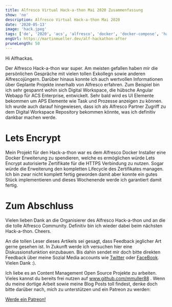 ```yaml
---
title: Alfresco Virtual Hack-a-thon Mai 2020 Zusammenfassung
show: 'no'
description: Alfresco Virtual Hack-a-thon Mai 2020
date: '2020-05-13'
image: 'hack.jpeg'
tags: ['de', '2020', 'acs', 'alfresco', 'docker', 'docker-compose', 'hackathon']
engUrl: https://martinmueller.dev/alf-hackathon-after
pruneLength: 50
---
```


Hi Alfhackas.

Der Alfresco Hack-a-thon war super. Am meisten gefallen haben mir die persönlichen Gespräche mit vielen tollen Exkollegn sowie anderen Alfrescojüngern. Darüber hinaus konnte ich auch wertvollen Informationen über Geplante Projekte innerhalb von Alfresco erfahren. Zum Beispiel bin ich sehr gespannt wohin sich Digital Workspace, die hübsche Angular Webapp für ACS Enterprise, entwickelt. Sehr bald wird es UI Elemente bekommen um APS Elemente wie Task und Prozesse anzeigen zu können. Ich wurde auch darauf hingewiesen, dass ich als Alfresco Partner Zugriff zu dem Digital Workspace Repository bekommen könnte, was ich definitiv dankbar machen werde.

# Lets Encrypt
Mein Projekt für den Hack-a-thon war es dem Alfresco Docker Installer eine Docker Erweiterung zu spendieren, welche es ermöglichen würde Lets Encrypt autorisierte Zertifikate für die HTTPS Verbindung zu nutzen. Sogar würde die Erweiterung den kompletten Lifecycle des Zertifikates managen. Ich bin zwar nicht komplett fertig geworden damit aber konnte ein gutes Stück implementieren und dieses Wochenende werde ich garantiert damit fertig.

# Zum Abschluss
Vielen lieben Dank an die Organisierer des Alfresco Hack-a-thon und an die die tolle Alfresco Community. Definitiv bin ich wieder dabei beim nächsten Hack-a-thon. Cheers.

An die tollen Leser dieses Artikels sei gesagt, dass Feedback jeglicher Art gerne gesehen ist. In Zukunft werde ich versuchen hier eine Diskussionsfunktion einzubauen. Bis dahin sendet mir doch bitte direkten Feedback über meine Sozial Media accounts wie [Twitter](https://twitter.com/MartinMueller_) oder [FaceBook](https://www.facebook.com/martin.muller.10485). Vielen Dank :).

Ich liebe es an Content Management Open Source Projekte zu arbeiten. Vieles kannst du bereits frei nutzen auf www.github.com/mmuller88 . Wenn du meine dortige Arbeit sowie meine Blog Posts toll findest, denke doch bitte darüber nach, mich zu unterstützen und ein Patreon zu werden:

<a href="https://www.patreon.com/bePatron?u=29010217" data-patreon-widget-type="become-patron-button">Werde ein Patreon!</a><script async src="https://c6.patreon.com/becomePatronButton.bundle.js"></script>